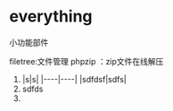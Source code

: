 ﻿# everything
小功能部件

filetree:文件管理
phpzip	：zip文件在线解压

1. |s|s|
|----|----|
|sdfdsf|sdfs|
1. 
    sdfds
1.
